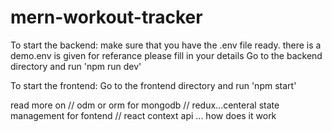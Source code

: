 # mern-workout-tracker

To start the backend: 
make sure that you have the .env file ready. 
there is a demo.env is given for referance please fill in your details
Go to the backend directory and run 'npm run dev'

To start the frontend: 
Go to the frontend directory and run 'npm start'

read more on // odm or orm for mongodb
// redux...centeral state management for fontend
// react context api ... how does it work